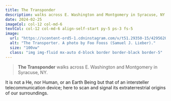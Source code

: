 ```yaml
---
title: The Transponder
description: walks across E. Washington and Montgomery in Syracuse, NY.
date: 2024-02-25
imageCol: col-12 col-md-6
textCol: col-12 col-md-6 align-self-start py-5 ps-3 fs-5
image:
  url: "https://scontent-ord5-1.cdninstagram.com/v/t51.29350-15/429562077_1256700255287804_1252539045168306257_n.jpg?stp=dst-jpg_e35&efg=eyJ2ZW5jb2RlX3RhZyI6ImltYWdlX3VybGdlbi4xNDQweDE4MDAuc2RyLmYyOTM1MCJ9&_nc_ht=scontent-ord5-1.cdninstagram.com&_nc_cat=108&_nc_ohc=rnGd68AUVNMQ7kNvgH9-t41&edm=AFg4Q8wBAAAA&ccb=7-5&ig_cache_key=MzMxMDc4OTg0Nzg2MTc0MTA2Mg%3D%3D.2-ccb7-5&oh=00_AYATJHOlR-2fXScpxe43sLM-TfpUDzxXdUehXSfgCVkrTQ&oe=667E874F&_nc_sid=cf751b"
  alt: "The Transporter. A photo by Foo Fooss (Samuel J. Lieber)."
  size: "100vw"
  class: "img img-fluid mx-auto d-block border border-black border-5"
---
```


> **The Transponder** walks across E. Washington and Montgomery in Syracuse, NY.

It is not a He, nor Human, or an Earth Being but that of an intersteller telecommunication device; here to scan and signal its extraterrestrial origins of our surroundings.  
